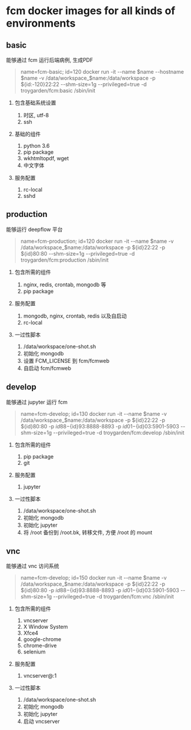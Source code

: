 # fcm docker images for all kinds of environments
## basic
能够通过 fcm 运行后端病例, 生成PDF

>   name=fcm-basic; id=120
>   docker run -it --name $name
>   --hostname $name
>   -v /data/workspace_$name:/data/workspace
>   -p ${id:-120}22:22
>   --shm-size=1g 
>   --privileged=true 
>   -d troygarden/fcm:basic
>   /sbin/init


1. 包含基础系统设置
    1. 时区, utf-8
    2. ssh

2. 基础的组件
    1. python 3.6
    2. pip package
    3. wkhtmltopdf, wget
    4. 中文字体

3. 服务配置
    1. rc-local
    2. sshd


## production
能够运行 deepflow 平台

>   name=fcm-production; id=120
>   docker run -it --name $name
>   -v /data/workspace_$name:/data/workspace
>   -p ${id}22:22
>   -p ${id}80:80
>   --shm-size=1g 
>   --privileged=true 
>   -d troygarden/fcm:production
>   /sbin/init

1. 包含所需的组件
    1. nginx, redis, crontab, mongodb 等
    3. pip package

2. 服务配置
    1. mongodb, nginx, crontab, redis 以及自启动
    2. rc-local

3. 一过性脚本
    1. /data/workspace/one-shot.sh
    2. 初始化 mongodb
    3. 设置 FCM_LICENSE 到 fcm/fcmweb
    4. 自启动 fcm/fcmweb


## develop
能够通过 jupyter 运行 fcm

>   name=fcm-develop; id=130
>   docker run -it --name $name
>   -v /data/workspace_$name:/data/workspace
>   -p ${id}22:22
>   -p ${id}80:80
>   -p ${id}88-${id}93:8888-8893
>   -p ${id}01-${id}03:5901-5903
>   --shm-size=1g 
>   --privileged=true 
>   -d troygarden/fcm:develop
>   /sbin/init

1. 包含所需的组件
    1. pip package
    2. git

2. 服务配置
    1. jupyter

3. 一过性脚本
    1. /data/workspace/one-shot.sh
    2. 初始化 mongodb
    3. 初始化 jupyter
    4. 将 /root 备份到 /root.bk, 转移文件, 方便 /root 的 mount


## vnc
能够通过 vnc 访问系统

>   name=fcm-develop; id=150
>   docker run -it --name $name
>   -v /data/workspace_$name:/data/workspace
>   -p ${id}22:22
>   -p ${id}80:80
>   -p ${id}88-${id}93:8888-8893
>   -p ${id}01-${id}03:5901-5903
>   --shm-size=1g 
>   --privileged=true 
>   -d troygarden/fcm:vnc
>   /sbin/init

1. 包含所需的组件
    1. vncserver
    2. X Window System
    3. Xfce4
    4. google-chrome
    5. chrome-drive
    6. selenium

2. 服务配置
    1. vncserver@:1

3. 一过性脚本
    1. /data/workspace/one-shot.sh
    2. 初始化 mongodb
    3. 初始化 jupyter
    4. 启动 vncserver
